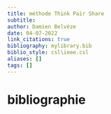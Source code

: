 ```yaml
---
title: méthode Think Pair Share
subtitle:
author: Damien Belvèze
date: 04-07-2022
link_citations: true
bibliography: mylibrary.bib
biblio_style: csl\ieee.csl
aliases: []
tags: []
---
```






# bibliographie


